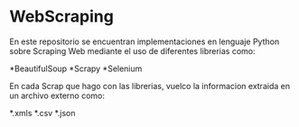 # WebScraping

En este repositorio se encuentran implementaciones en lenguaje Python
sobre Scraping Web mediante el uso de diferentes librerias como:

*BeautifulSoup
*Scrapy
*Selenium

En cada Scrap que hago con las librerias, vuelco la informacion extraida en un archivo externo como:

*.xmls
*.csv
*.json
